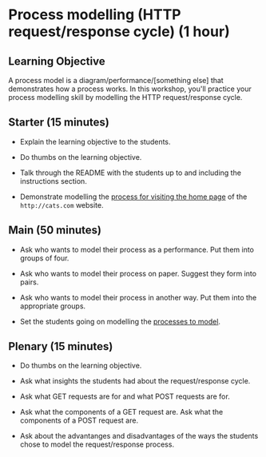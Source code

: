 # Process modelling (HTTP request/response cycle) (1 hour)

## Learning Objective

A process model is a diagram/performance/[something else] that demonstrates how a process works.  In this workshop, you'll practice your process modelling skill by modelling the HTTP request/response cycle.

## Starter (15 minutes)

* Explain the learning objective to the students.

* Do thumbs on the learning objective.

* Talk through the README with the students up to and including the instructions section.

* Demonstrate modelling the [process for visiting the home page](README.md#home-page) of the `http://cats.com` website.

## Main (50 minutes)

* Ask who wants to model their process as a performance.  Put them into groups of four.

* Ask who wants to model their process on paper.  Suggest they form into pairs.

* Ask who wants to model their process in another way.  Put them into the appropriate groups.

* Set the students going on modelling the [processes to model](README.md#processes-to-model).

## Plenary (15 minutes)

* Do thumbs on the learning objective.

* Ask what insights the students had about the request/response cycle.

* Ask what GET requests are for and what POST requests are for.

* Ask what the components of a GET request are.  Ask what the components of a POST request are.

* Ask about the advantanges and disadvantages of the ways the students chose to model the request/response process.

